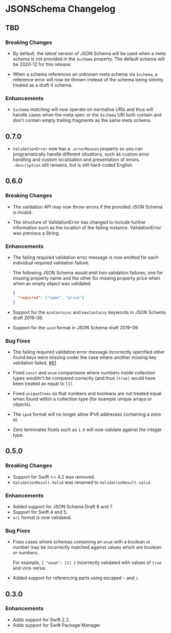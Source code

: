 # JSONSchema Changelog

## TBD

### Breaking Changes

- By default, the _latest_ version of JSON Schema will be used when a meta
  schema is not provided in the `$schema` property. The default schema will be
  2020-12 for this release.

- When a schema references an unknown meta schema via `$schema`, a reference
  error will now be thrown instead of the schema being silently treated as a
  draft 4 schema.

### Enhancements

- `$schema` matching will now operate on normalise URIs and thus will handle
  cases when the meta spec or the `$schema` URI both contain and don't contain
  empty trailing fragments as the same meta schema.

## 0.7.0
- `ValidationError` now has a `.errorReason` property so you can programatically 
  handle different situations, such as custom error handling and custom localisation
  and presentation of errors. `.description` still remains, but is still hard-coded 
  English.

## 0.6.0

### Breaking Changes

- The validation API may now throw errors if the provided JSON Schema is
  invalid.

- The structure of ValidationError has changed to include further information
  such as the location of the failing instance. ValidationError was previous a
  String.

### Enhancements

- The failing required validation error message is now emitted for each
  individual required validation failure.

  The following JSON Schema would emit two validation failures, one for missing
  property name and the other for missing property price when when an empty
  object was validated.

  ```json
  {
    "required": ["name", "price"]
  }
  ```

- Support for the `minContains` and `maxContains` keywords in JSON Schema draft
  2019-09.

- Support for the `uuid` format in JSON Schema draft 2019-09.

### Bug Fixes

- The failing required validation error message incorrectly specified other
  found keys were missing under the case where another missing key validation
  failed.
  [#61](https://github.com/kylef/JSONSchema.swift/issues/61)

- Fixed `const` and `enum` comparisons where numbers inside collection types
  wouldn't be compared correctly (and thus `[true]` would have been treated as
  equal to `[1]`.

- Fixed `uniqueItems` so that numbers and booleans are not treated equal when
  found within a collection type (for example unique arrays or objects).

- The `ipv6` format will no longer allow IPv6 addresses containing a zone id.

- Zero terminates floats such as `1.0` will now validate against the integer
  type.

## 0.5.0

### Breaking Changes

- Support for Swift <= 4.2 was removed.
- `ValidationResult.Valid` was renamed to `ValidationResult.valid`.

### Enhancements

- Added support for JSON Schema Draft 6 and 7.
- Support for Swift 4 and 5.
- `uri` format is now validated.

### Bug Fixes

- Fixes cases where schemas containing an `enum` with a boolean or number may
  be incorrectly matched against values which are boolean or numbers.

  For example, `{ "enum": [1] }` incorrectly validated with values of `true`
  and vice-versa.

- Added support for referencing parts using escaped `~` and `/`.

## 0.3.0

### Enhancements

- Adds support for Swift 2.2.
- Adds support for Swift Package Manager.

